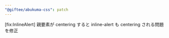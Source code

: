 ```yaml
---
"@giftee/abukuma-css": patch
---
```


[fix:InlineAlert] 親要素が centering すると inline-alert も centering される問題を修正
